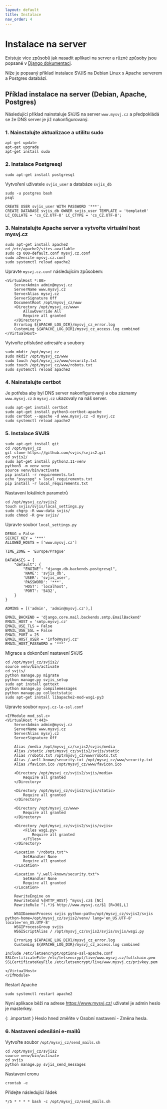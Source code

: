 ```yaml
---
layout: default
title: Instalace
nav_order: 4
---
```


# Instalace na server

Existuje více způsobů jak nasadit aplikaci na server a různé způsoby jsou popsané v [Django dokumentaci](https://docs.djangoproject.com/en/5.0/howto/deployment/). 

Níže je popsaný příklad instalace SVJIS na Debian Linux s Apache serverem a Postgres databází.

## Příklad instalace na server (Debian, Apache, Postgres)

Následující příklad nainstaluje SVJIS na server `www.mysvj.cz` a předpokládá se že DNS server je již nakonfigurovaný.

### 1. Nainstalujte aktualizace a utilitu sudo

```
apt-get update
apt-get upgrade
apt-get install sudo
```

### 2. Instalace Postgresql

```
sudo apt-get install postgresql
```

Vytvoření uživatele `svjis_user` a databáze `svjis_db`

```
sudo -u postgres bash
psql
```

```
CREATE USER svjis_user WITH PASSWORD '***';
CREATE DATABASE svjis_db OWNER svjis_user TEMPLATE = 'template0' LC_COLLATE = 'cs_CZ.UTF-8' LC_CTYPE = 'cs_CZ.UTF-8';
```

### 3. Nainstalujte Apache server a vytvořte virtuální host mysvj.cz

```
sudo apt-get install apache2
cd /etc/apache2/sites-available
sudo cp 000-default.conf mysvj.cz.conf
sudo a2ensite mysvj.cz.conf
sudo systemctl reload apache2
```

Upravte `mysvj.cz.conf` následujícím způsobem:

```
<VirtualHost *:80>
    ServerAdmin admin@mysvj.cz
    ServerName www.mysvj.cz
    ServerAlias mysvj.cz
    ServerSignature Off
    DocumentRoot /opt/mysvj_cz/www
    <Directory /opt/mysvj_cz/www>
        AllowOverride All
        Require all granted
    </Directory>
    ErrorLog ${APACHE_LOG_DIR}/mysvj_cz_error.log
    CustomLog ${APACHE_LOG_DIR}/mysvj_cz_access.log combined
</VirtualHost>
```

Vytvořte příslušné adresáře a soubory

```
sudo mkdir /opt/mysvj_cz
sudo mkdir /opt/mysvj_cz/www
sudo touch /opt/mysvj_cz/www/security.txt
sudo touch /opt/mysvj_cz/www/robots.txt
sudo systemctl reload apache2
```

### 4. Nainstalujte certbot

Je potřeba aby byl DNS server nakonfigurovaný a oba záznamy `www.mysvj.cz` a `mysvj.cz` ukazovaly na náš server.

```
sudo apt-get install certbot
sudo apt-get install python3-certbot-apache
sudo certbot --apache -d www.mysvj.cz -d mysvj.cz
sudo systemctl reload apache2
```

### 5. Instalace SVJIS

```
sudo apt-get install git
cd /opt/mysvj_cz
git clone https://github.com/svjis/svjis2.git
cd svjis2/
sudo apt-get install python3.11-venv
python3 -m venv venv
source venv/bin/activate
pip install -r requirements.txt
echo "psycopg" > local_requirements.txt
pip install -r local_requirements.txt
```

Nastavení lokálních parametrů

```
cd /opt/mysvj_cz/svjis2
touch svjis/svjis/local_settings.py
sudo chgrp -R www-data svjis/
sudo chmod -R g+w svjis/
```

Upravte soubor `local_settings.py`
```
DEBUG = False
SECRET_KEY = '***'
ALLOWED_HOSTS = ['www.mysvj.cz']

TIME_ZONE = 'Europe/Prague'

DATABASES = {
    "default": {
        "ENGINE": "django.db.backends.postgresql",
        'NAME': 'svjis_db',
        'USER': 'svjis_user',
        'PASSWORD': '***',
        'HOST': 'localhost',
        'PORT': '5432',
    }
}

ADMINS = [('admin', 'admin@mysvj.cz'),]

EMAIL_BACKEND = 'django.core.mail.backends.smtp.EmailBackend'
EMAIL_HOST = 'smtp.mysvj.cz'
EMAIL_USE_TLS = False
EMAIL_USE_SSL = False
EMAIL_PORT = 25
EMAIL_HOST_USER = 'info@mysvj.cz'
EMAIL_HOST_PASSWORD = '***'
```

Migrace a dokončení nastavení SVJIS

```
cd /opt/mysvj_cz/svjis2/
source venv/bin/activate
cd svjis/
python manage.py migrate
python manage.py svjis_setup
sudo apt install gettext
python manage.py compilemessages
python manage.py collectstatic
sudo apt-get install libapache2-mod-wsgi-py3
```

Upravte soubor `mysvj.cz-le-ssl.conf`

```
<IfModule mod_ssl.c>
<VirtualHost *:443>
    ServerAdmin admin@mysvj.cz
    ServerName www.mysvj.cz
    ServerAlias mysvj.cz
    ServerSignature Off

    Alias /media /opt/mysvj_cz/svjis2/svjis/media
    Alias /static /opt/mysvj_cz/svjis2/svjis/static
    Alias /robots.txt /opt/mysvj_cz/www/robots.txt
    Alias /.well-known/security.txt /opt/mysvj_cz/www/security.txt
    Alias /favicon.ico /opt/mysvj_cz/www/favicon.ico

    <Directory /opt/mysvj_cz/svjis2/svjis/media>
        Require all granted
    </Directory>

    <Directory /opt/mysvj_cz/svjis2/svjis/static>
        Require all granted
    </Directory>

    <Directory /opt/mysvj_cz/www>
        Require all granted
    </Directory>

    <Directory /opt/mysvj_cz/svjis2/svjis/svjis>
        <Files wsgi.py>
            Require all granted
        </Files>
    </Directory>

    <Location "/robots.txt">
        SetHandler None
        Require all granted
    </Location>

    <Location "/.well-known/security.txt">
        SetHandler None
        Require all granted
    </Location>

    RewriteEngine on
    RewriteCond %{HTTP_HOST} ^mysvj.cz$ [NC]
    RewriteRule ^(.*)$ http://www.mysvj.cz/$1 [R=301,L]

    WSGIDaemonProcess svjis python-path=/opt/mysvj_cz/svjis2/svjis python-home=/opt/mysvj_cz/svjis2/venv/ lang='en_US.UTF-8' locale='en_US.UTF-8'
    WSGIProcessGroup svjis
    WSGIScriptAlias / /opt/mysvj_cz/svjis2/svjis/svjis/wsgi.py

    ErrorLog ${APACHE_LOG_DIR}/mysvj_cz_error.log
    CustomLog ${APACHE_LOG_DIR}/mysvj_cz_access.log combined

Include /etc/letsencrypt/options-ssl-apache.conf
SSLCertificateFile /etc/letsencrypt/live/www.mysvj.cz/fullchain.pem
SSLCertificateKeyFile /etc/letsencrypt/live/www.mysvj.cz/privkey.pem

</VirtualHost>
</IfModule>
```

Restart Apache

```
sudo systemctl restart apache2
```

Nyní aplikace běží na adrese https://www.mysvj.cz/ uživatel je admin heslo je masterkey. 

{: .important }
Heslo hned změňte v Osobní nastavení - Změna hesla.

### 6. Nastavení odesílání e-mailů

Vytvořte soubor `/opt/mysvj_cz/send_mails.sh`
```
cd /opt/mysvj_cz/svjis2
source venv/bin/activate
cd svjis
python manage.py svjis_send_messages
```

Nastavení cronu

```
crontab -e
```

Přidejte následující řádek
```
*/5 * * * * bash -c /opt/mysvj_cz/send_mails.sh
```

